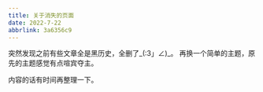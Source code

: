```yaml
---
title: 关于消失的页面
date: 2022-7-22
abbrlink: 3a6356c9
---
```


突然发现之前有些文章全是黑历史，全删了_(:3」∠)_。 再换一个简单的主题，原先的主题感觉有点喧宾夺主。

内容的话有时间再整理一下。